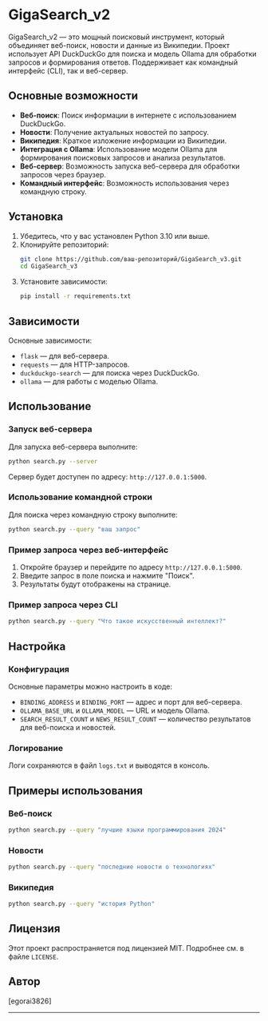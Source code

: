 
# GigaSearch_v2

GigaSearch_v2 — это мощный поисковый инструмент, который объединяет веб-поиск, новости и данные из Википедии. Проект использует API DuckDuckGo для поиска и модель Ollama для обработки запросов и формирования ответов. Поддерживает как командный интерфейс (CLI), так и веб-сервер.

## Основные возможности

- **Веб-поиск**: Поиск информации в интернете с использованием DuckDuckGo.
- **Новости**: Получение актуальных новостей по запросу.
- **Википедия**: Краткое изложение информации из Википедии.
- **Интеграция с Ollama**: Использование модели Ollama для формирования поисковых запросов и анализа результатов.
- **Веб-сервер**: Возможность запуска веб-сервера для обработки запросов через браузер.
- **Командный интерфейс**: Возможность использования через командную строку.

## Установка

1. Убедитесь, что у вас установлен Python 3.10 или выше.
2. Клонируйте репозиторий:
   ```bash
   git clone https://github.com/ваш-репозиторий/GigaSearch_v3.git
   cd GigaSearch_v3
   ```
3. Установите зависимости:
   ```bash
   pip install -r requirements.txt
   ```

## Зависимости

Основные зависимости:
- `flask` — для веб-сервера.
- `requests` — для HTTP-запросов.
- `duckduckgo-search` — для поиска через DuckDuckGo.
- `ollama` — для работы с моделью Ollama.

## Использование

### Запуск веб-сервера

Для запуска веб-сервера выполните:
```bash
python search.py --server
```
Сервер будет доступен по адресу: `http://127.0.0.1:5000`.

### Использование командной строки

Для поиска через командную строку выполните:
```bash
python search.py --query "ваш запрос"
```

### Пример запроса через веб-интерфейс

1. Откройте браузер и перейдите по адресу `http://127.0.0.1:5000`.
2. Введите запрос в поле поиска и нажмите "Поиск".
3. Результаты будут отображены на странице.

### Пример запроса через CLI

```bash
python search.py --query "Что такое искусственный интеллект?"
```

## Настройка

### Конфигурация

Основные параметры можно настроить в коде:
- `BINDING_ADDRESS` и `BINDING_PORT` — адрес и порт для веб-сервера.
- `OLLAMA_BASE_URL` и `OLLAMA_MODEL` — URL и модель Ollama.
- `SEARCH_RESULT_COUNT` и `NEWS_RESULT_COUNT` — количество результатов для веб-поиска и новостей.

### Логирование

Логи сохраняются в файл `logs.txt` и выводятся в консоль.

## Примеры использования

### Веб-поиск

```bash
python search.py --query "лучшие языки программирования 2024"
```

### Новости

```bash
python search.py --query "последние новости о технологиях"
```

### Википедия

```bash
python search.py --query "история Python"
```

## Лицензия

Этот проект распространяется под лицензией MIT. Подробнее см. в файле `LICENSE`.

## Автор

[egorai3826]

---
